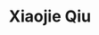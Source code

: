 ---
layout: member
title: Xiaojie Qiu
position: Graduate Student
current: Postdoctoral Fellow in the Weissman Lab at UCSF
current_link: https://weissmanlab.ucsf.edu/people/people.html
handle: xqiu
twitter: Xiaojie_Qiu
#email: xqiu@uw.edu
github: Xiaojieqiu
scholar: drBSsRcAAAAJ
image: /images/team/xiaojie-qiu.png
alumni: true
---